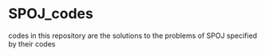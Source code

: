 SPOJ_codes
==========

codes in this repository are the solutions to the problems of SPOJ specified by their codes
